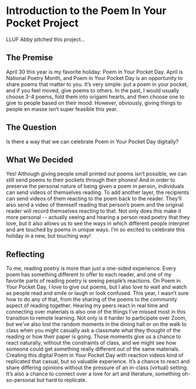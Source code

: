 # Introduction to the Poem In Your Pocket Project

LLUF Abby pitched this project...

## The Premise

April 30 this year is my favorite holiday: Poem in Your Pocket Day. April is National Poetry Month, and Poem in Your Pocket Day is an opportunity to share poems that matter to you. It’s very simple: put a poem in your pocket, and if you feel moved, give poems to others. In the past, I would usually choose 3-4 poems, fold them into origami hearts, and then choose one to give to people based on their mood. However, obviously, giving things to people en masse isn’t super feasible this year. 

## The Question

Is there a way that we can celebrate Poem in Your Pocket Day digitally? 

## What We Decided

Yes! Although giving people small printed out poems isn’t possible, we can still send poems to their pockets through their phones! And in order to preserve the personal nature of being given a poem in person, individuals can send videos of themselves reading. To add another layer, the recipients can send videos of them reacting to the poem back to the reader. They’ll also send a video of themself reading that person’s poem and the original reader will record themselves reacting to that. Not only does this make it more personal -- actually seeing and hearing a person read poetry that they love, but it also allows us to see the ways in which different people interpret and are touched by poems in unique ways. I’m so excited to celebrate this holiday in a new, but touching way!

## Reflecting 

To me, reading poetry is more than just a one-sided experience. Every poem has something different to offer to each reader, and one of my favorite parts of reading poetry is seeing people’s reactions. On Poem in Your Pocket Day, I love to give out poems, but I also love to wait and watch as people read and smile or laugh or look confused. This year, I wasn’t sure how to do any of that, from the sharing of the poems to the community aspect of reading together. Hearing my peers react in real time and connecting over materials is also one of the things I’ve missed most in this transition to remote learning. Not only is it harder to participate over Zoom, but we’ve also lost the random moments in the dining hall or on the walk to class when you might casually ask a classmate what they thought of the reading or how their paper is going. Those moments give us a chance to react naturally, without the constraints of class, and we might see how someone could get something really different out of the same materials. Creating this digital Poem in Your Pocket Day with reaction videos kind of replicated that casual, but so valuable experience. It’s a chance to react and share differing opinions without the pressure of an in-class (virtual) setting. It’s also a chance to connect over a love for art and literature, something oh-so-personal but hard to replicate. 
